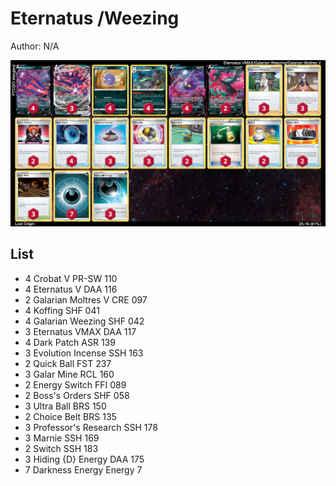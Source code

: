 # Eternatus /Weezing

Author: N/A

![decklist](../../!Images/Standard/1SWSH-LOR/Eternatus-Weezing.png)

## List
* 4 Crobat V PR-SW 110
* 4 Eternatus V DAA 116
* 2 Galarian Moltres V CRE 097
* 4 Koffing SHF 041
* 4 Galarian Weezing SHF 042
* 3 Eternatus VMAX DAA 117
* 4 Dark Patch ASR 139
* 3 Evolution Incense SSH 163
* 2 Quick Ball FST 237
* 3 Galar Mine RCL 160
* 2 Energy Switch FFI 089
* 2 Boss's Orders SHF 058
* 3 Ultra Ball BRS 150
* 2 Choice Belt BRS 135
* 3 Professor's Research SSH 178
* 3 Marnie SSH 169
* 2 Switch SSH 183
* 3 Hiding {D} Energy DAA 175
* 7 Darkness Energy Energy 7
